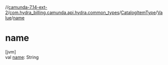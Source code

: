 //[camunda-7.14-ext-2](../../../../index.md)/[com.hydra_billing.camunda.api.hydra.common_types](../../index.md)/[CatalogItemType](../index.md)/[Value](index.md)/[name](name.md)

# name

[jvm]\
val [name](name.md): String
